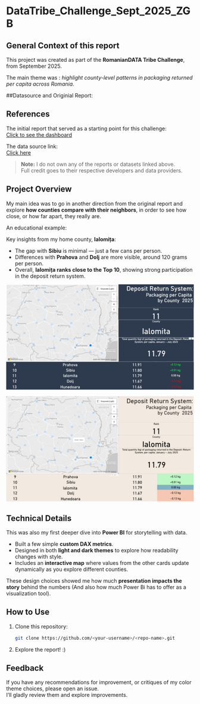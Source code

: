 # DataTribe_Challenge_Sept_2025_ZGB

## General Context of this report

This project was created as part of the **RomanianDATA Tribe Challenge**, from September 2025. 

The main theme was : *highlight county-level patterns in packaging returned per capita across Romania*.  


##Datasource and Originial Report:

## References

The initial report that served as a starting point for this challenge:  
[Click to see the dashboard](https://cumstam.ro/grafice/1280)

The data source link:  
[Click here](https://data.world/romanian-data/deposit-return-system-packaging-per-person-2025)

> **Note:** I do not own any of the reports or datasets linked above.  
> Full credit goes to their respective developers and data providers.


## Project Overview

My main idea was to go in another direction from the original report and explore **how counties compare with their neighbors**, in order to see how close, or how far apart, they really are.  

An educational example:

Key insights from my home county, **Ialomița**:
- The gap with **Sibiu** is minimal — just a few cans per person.  
- Differences with **Prahova** and **Dolj** are more visible, around 120 grams per person.
- Overall, **Ialomița ranks close to the Top 10**, showing strong participation in the deposit return system.


![Dark mode preview](darkmode.jpeg)

![Light mode preview](lightmode.jpeg)



## Technical Details

This was also my first deeper dive into **Power BI** for storytelling with data.  

- Built a few simple **custom DAX metrics**.  
- Designed in both **light and dark themes** to explore how readability changes with style.  
- Includes an **interactive map** where values from the other cards update dynamically as you explore different counties.  


These design choices showed me how much **presentation impacts the story** behind the numbers (And also how much Power Bi has to offer as a visualization tool). 

## How to Use
1. Clone this repository:  
   ```bash
   git clone https://github.com/<your-username>/<repo-name>.git

2. Explore the report! :) 

## Feedback
If you have any recommendations for improvement, or critiques of my color theme choices, please open an issue.  
I’ll gladly review them and explore improvements.
